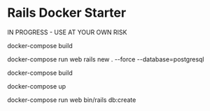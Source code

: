 # Rails Docker Starter

IN PROGRESS - USE AT YOUR OWN RISK

docker-compose build

docker-compose run web rails new . --force --database=postgresql

docker-compose build

docker-compose up

docker-compose run web bin/rails db:create
